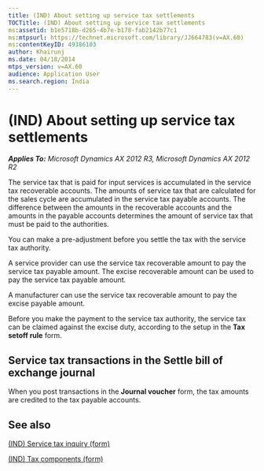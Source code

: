 ```yaml
---
title: (IND) About setting up service tax settlements
TOCTitle: (IND) About setting up service tax settlements
ms:assetid: b1e5718b-d265-4b7e-b178-fab2142b77c1
ms:mtpsurl: https://technet.microsoft.com/library/JJ664783(v=AX.60)
ms:contentKeyID: 49386103
author: Khairunj
ms.date: 04/18/2014
mtps_version: v=AX.60
audience: Application User
ms.search.region: India
---
```


# (IND) About setting up service tax settlements 


_**Applies To:** Microsoft Dynamics AX 2012 R3, Microsoft Dynamics AX 2012 R2_

The service tax that is paid for input services is accumulated in the service tax recoverable accounts. The amounts of service tax that are calculated for the sales cycle are accumulated in the service tax payable accounts. The difference between the amounts in the recoverable accounts and the amounts in the payable accounts determines the amount of service tax that must be paid to the authorities.

You can make a pre-adjustment before you settle the tax with the service tax authority.

A service provider can use the service tax recoverable amount to pay the service tax payable amount. The excise recoverable amount can be used to pay the service tax payable amount.

A manufacturer can use the service tax recoverable amount to pay the excise payable amount.

Before you make the payment to the service tax authority, the service tax can be claimed against the excise duty, according to the setup in the **Tax setoff rule** form.

## Service tax transactions in the Settle bill of exchange journal

When you post transactions in the **Journal voucher** form, the tax amounts are credited to the tax payable accounts.

## See also

[(IND) Service tax inquiry (form)](https://technet.microsoft.com/library/jj664526\(v=ax.60\))

[(IND) Tax components (form)](https://technet.microsoft.com/library/jj664734\(v=ax.60\))

  


